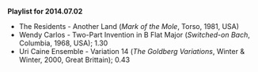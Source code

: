 **Playlist for 2014.07.02**

* The Residents - Another Land (_Mark of the Mole_, Torso, 1981, USA)
* Wendy Carlos - Two-Part Invention in B Flat Major (_Switched-on Bach_,
    Columbia, 1968, USA); 1.30
* Uri Caine Ensemble - Variation 14 (_The Goldberg Variations_, Winter &
    Winter, 2000, Great Brittain); 0.43
